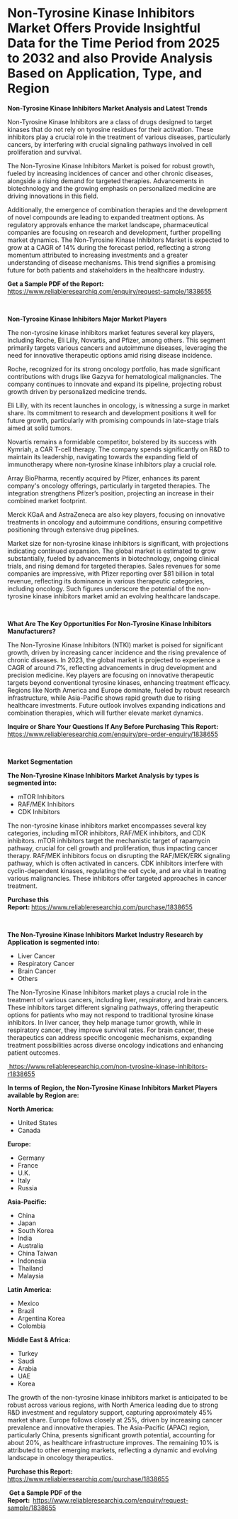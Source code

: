 <p><h1>Non-Tyrosine Kinase Inhibitors Market Offers Provide Insightful Data for the Time Period from 2025 to 2032 and also Provide Analysis Based on Application, Type, and Region</h1></p><p><strong>Non-Tyrosine Kinase Inhibitors Market Analysis and Latest Trends</strong></p>
<p><p>Non-Tyrosine Kinase Inhibitors are a class of drugs designed to target kinases that do not rely on tyrosine residues for their activation. These inhibitors play a crucial role in the treatment of various diseases, particularly cancers, by interfering with crucial signaling pathways involved in cell proliferation and survival. </p><p>The Non-Tyrosine Kinase Inhibitors Market is poised for robust growth, fueled by increasing incidences of cancer and other chronic diseases, alongside a rising demand for targeted therapies. Advancements in biotechnology and the growing emphasis on personalized medicine are driving innovations in this field. </p><p>Additionally, the emergence of combination therapies and the development of novel compounds are leading to expanded treatment options. As regulatory approvals enhance the market landscape, pharmaceutical companies are focusing on research and development, further propelling market dynamics. The Non-Tyrosine Kinase Inhibitors Market is expected to grow at a CAGR of 14% during the forecast period, reflecting a strong momentum attributed to increasing investments and a greater understanding of disease mechanisms. This trend signifies a promising future for both patients and stakeholders in the healthcare industry.</p></p>
<p><strong>Get a Sample PDF of the Report:&nbsp;</strong> <a href="https://www.reliableresearchiq.com/enquiry/request-sample/1838655?utm_campaign=3261&utm_medium=2&utm_source=Github&utm_content=ia&utm_term=19042025&utm_id=non-tyrosine-kinase-inhibitors">https://www.reliableresearchiq.com/enquiry/request-sample/1838655</a></p>
<p>&nbsp;</p>
<p><strong>Non-Tyrosine Kinase Inhibitors Major Market Players</strong></p>
<p><p>The non-tyrosine kinase inhibitors market features several key players, including Roche, Eli Lilly, Novartis, and Pfizer, among others. This segment primarily targets various cancers and autoimmune diseases, leveraging the need for innovative therapeutic options amid rising disease incidence.</p><p>Roche, recognized for its strong oncology portfolio, has made significant contributions with drugs like Gazyva for hematological malignancies. The company continues to innovate and expand its pipeline, projecting robust growth driven by personalized medicine trends.</p><p>Eli Lilly, with its recent launches in oncology, is witnessing a surge in market share. Its commitment to research and development positions it well for future growth, particularly with promising compounds in late-stage trials aimed at solid tumors.</p><p>Novartis remains a formidable competitor, bolstered by its success with Kymriah, a CAR T-cell therapy. The company spends significantly on R&D to maintain its leadership, navigating towards the expanding field of immunotherapy where non-tyrosine kinase inhibitors play a crucial role.</p><p>Array BioPharma, recently acquired by Pfizer, enhances its parent company's oncology offerings, particularly in targeted therapies. The integration strengthens Pfizer’s position, projecting an increase in their combined market footprint.</p><p>Merck KGaA and AstraZeneca are also key players, focusing on innovative treatments in oncology and autoimmune conditions, ensuring competitive positioning through extensive drug pipelines.</p><p>Market size for non-tyrosine kinase inhibitors is significant, with projections indicating continued expansion. The global market is estimated to grow substantially, fueled by advancements in biotechnology, ongoing clinical trials, and rising demand for targeted therapies. Sales revenues for some companies are impressive, with Pfizer reporting over $81 billion in total revenue, reflecting its dominance in various therapeutic categories, including oncology. Such figures underscore the potential of the non-tyrosine kinase inhibitors market amid an evolving healthcare landscape.</p></p>
<p>&nbsp;</p>
<p><strong>What Are The Key Opportunities For Non-Tyrosine Kinase Inhibitors Manufacturers?</strong></p>
<p><p>The Non-Tyrosine Kinase Inhibitors (NTKI) market is poised for significant growth, driven by increasing cancer incidence and the rising prevalence of chronic diseases. In 2023, the global market is projected to experience a CAGR of around 7%, reflecting advancements in drug development and precision medicine. Key players are focusing on innovative therapeutic targets beyond conventional tyrosine kinases, enhancing treatment efficacy. Regions like North America and Europe dominate, fueled by robust research infrastructure, while Asia-Pacific shows rapid growth due to rising healthcare investments. Future outlook involves expanding indications and combination therapies, which will further elevate market dynamics.</p></p>
<p><strong>Inquire or Share Your Questions If Any Before Purchasing This Report:</strong> <a href="https://www.reliableresearchiq.com/enquiry/pre-order-enquiry/1838655?utm_campaign=3261&utm_medium=2&utm_source=Github&utm_content=ia&utm_term=19042025&utm_id=non-tyrosine-kinase-inhibitors">https://www.reliableresearchiq.com/enquiry/pre-order-enquiry/1838655</a></p>
<p>&nbsp;</p>
<p><strong>Market Segmentation</strong></p>
<p><strong>The Non-Tyrosine Kinase Inhibitors Market Analysis by types is segmented into:</strong></p>
<p><ul><li>mTOR Inhibitors</li><li>RAF/MEK Inhibitors</li><li>CDK Inhibitors</li></ul></p>
<p><p>The non-tyrosine kinase inhibitors market encompasses several key categories, including mTOR inhibitors, RAF/MEK inhibitors, and CDK inhibitors. mTOR inhibitors target the mechanistic target of rapamycin pathway, crucial for cell growth and proliferation, thus impacting cancer therapy. RAF/MEK inhibitors focus on disrupting the RAF/MEK/ERK signaling pathway, which is often activated in cancers. CDK inhibitors interfere with cyclin-dependent kinases, regulating the cell cycle, and are vital in treating various malignancies. These inhibitors offer targeted approaches in cancer treatment.</p></p>
<p><strong>Purchase this Report:&nbsp;</strong><a href="https://www.reliableresearchiq.com/purchase/1838655?utm_campaign=3261&utm_medium=2&utm_source=Github&utm_content=ia&utm_term=19042025&utm_id=non-tyrosine-kinase-inhibitors">https://www.reliableresearchiq.com/purchase/1838655</a></p>
<p>&nbsp;</p>
<p><strong>The Non-Tyrosine Kinase Inhibitors Market Industry Research by Application is segmented into:</strong></p>
<p><ul><li>Liver Cancer</li><li>Respiratory Cancer</li><li>Brain Cancer</li><li>Others</li></ul></p>
<p><p>The Non-Tyrosine Kinase Inhibitors market plays a crucial role in the treatment of various cancers, including liver, respiratory, and brain cancers. These inhibitors target different signaling pathways, offering therapeutic options for patients who may not respond to traditional tyrosine kinase inhibitors. In liver cancer, they help manage tumor growth, while in respiratory cancer, they improve survival rates. For brain cancer, these therapeutics can address specific oncogenic mechanisms, expanding treatment possibilities across diverse oncology indications and enhancing patient outcomes.</p></p>
<p><a href="https://www.reliableresearchiq.com/non-tyrosine-kinase-inhibitors-r1838655?utm_campaign=3261&utm_medium=2&utm_source=Github&utm_content=ia&utm_term=19042025&utm_id=non-tyrosine-kinase-inhibitors">&nbsp;https://www.reliableresearchiq.com/non-tyrosine-kinase-inhibitors-r1838655</a></p>
<p><strong>In terms of Region, the Non-Tyrosine Kinase Inhibitors Market Players available by Region are:</strong></p>
<p>
    <p> <strong> North America: </strong>
        <ul>
            <li>United States</li>
            <li>Canada</li>
        </ul>
        </p> 
    <p> <strong> Europe: </strong>
        <ul>
            <li>Germany</li>
            <li>France</li>
            <li>U.K.</li>
            <li>Italy</li>
            <li>Russia</li>
        </ul>
        </p> 
    <p> <strong> Asia-Pacific: </strong>
        <ul>
            <li>China</li>
            <li>Japan</li>
            <li>South Korea</li>
            <li>India</li>
            <li>Australia</li>
            <li>China Taiwan</li>
            <li>Indonesia</li>
            <li>Thailand</li>
            <li>Malaysia</li>
        </ul>
        </p> 
    <p> <strong> Latin America: </strong>
        <ul>
            <li>Mexico</li>
            <li>Brazil</li>
            <li>Argentina Korea</li>
            <li>Colombia</li>
        </ul>
        </p> 
    <p> <strong> Middle East & Africa: </strong>
        <ul>
            <li>Turkey</li>
            <li>Saudi</li>
            <li>Arabia</li>
            <li>UAE</li>
            <li>Korea</li>
        </ul>
    </p>
    </p>
<p><p>The growth of the non-tyrosine kinase inhibitors market is anticipated to be robust across various regions, with North America leading due to strong R&D investment and regulatory support, capturing approximately 45% market share. Europe follows closely at 25%, driven by increasing cancer prevalence and innovative therapies. The Asia-Pacific (APAC) region, particularly China, presents significant growth potential, accounting for about 20%, as healthcare infrastructure improves. The remaining 10% is attributed to other emerging markets, reflecting a dynamic and evolving landscape in oncology therapeutics.</p></p>
<p><strong>Purchase this Report: </strong><a href="https://www.reliableresearchiq.com/purchase/1838655?utm_campaign=3261&utm_medium=2&utm_source=Github&utm_content=ia&utm_term=19042025&utm_id=non-tyrosine-kinase-inhibitors">https://www.reliableresearchiq.com/purchase/1838655</a></p>
<p>&nbsp;<strong>Get a Sample PDF of the Report:&nbsp;&nbsp;</strong><a href="https://www.reliableresearchiq.com/enquiry/request-sample/1838655?utm_campaign=3261&utm_medium=2&utm_source=Github&utm_content=ia&utm_term=19042025&utm_id=non-tyrosine-kinase-inhibitors">https://www.reliableresearchiq.com/enquiry/request-sample/1838655</a></p>
<p><strong></strong></p>
<p><p></p><p></p><p></p></p>